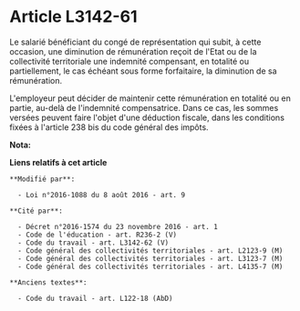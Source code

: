 # Article L3142-61

Le salarié bénéficiant du congé de représentation qui subit, à cette occasion, une diminution de rémunération reçoit de
l'Etat ou de la collectivité territoriale une indemnité compensant, en totalité ou partiellement, le cas échéant sous forme
forfaitaire, la diminution de sa rémunération. 

L'employeur peut décider de maintenir cette rémunération en totalité ou en partie, au-delà de l'indemnité compensatrice. Dans
ce cas, les sommes versées peuvent faire l'objet d'une déduction fiscale, dans les conditions fixées à l'article 238 bis du
code général des impôts.

**Nota:**



**Liens relatifs à cet article**

	**Modifié par**:

	  - Loi n°2016-1088 du 8 août 2016 - art. 9

	**Cité par**:

	  - Décret n°2016-1574 du 23 novembre 2016 - art. 1
	  - Code de l'éducation - art. R236-2 (V)
	  - Code du travail - art. L3142-62 (V)
	  - Code général des collectivités territoriales - art. L2123-9 (M)
	  - Code général des collectivités territoriales - art. L3123-7 (M)
	  - Code général des collectivités territoriales - art. L4135-7 (M)

	**Anciens textes**:

	  - Code du travail - art. L122-18 (AbD)
